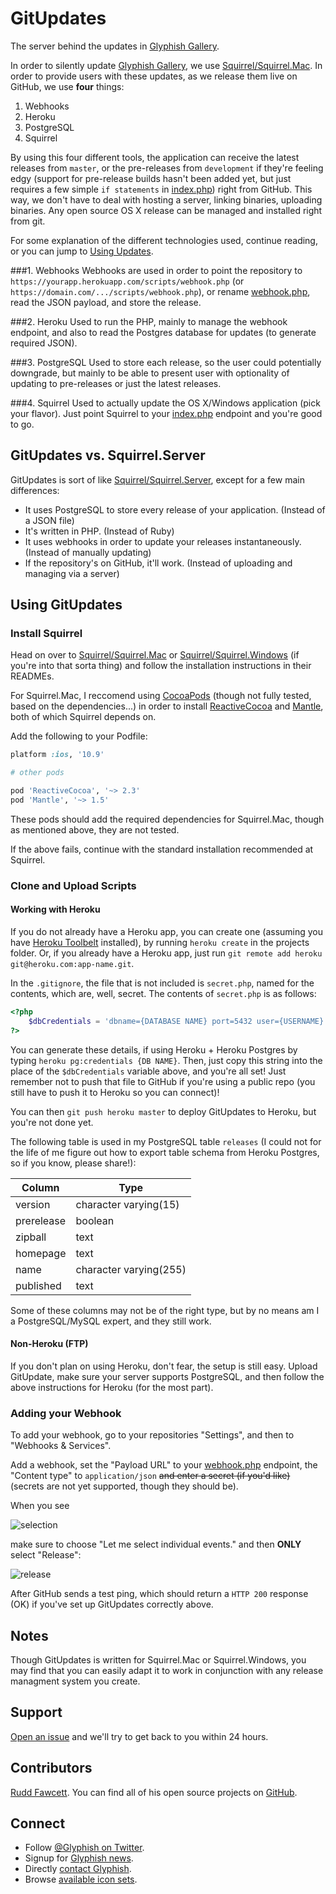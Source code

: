 GitUpdates
================

The server behind the updates in [Glyphish Gallery](https://github.com/glyphish/gallery).

In order to silently update [Glyphish Gallery](https://github.com/glyphish/gallery), we use [Squirrel/Squirrel.Mac](https://github.com/Squirrel/Squirrel.Mac).  In order to provide users with these updates, as we release them live on GitHub, we use **four** things:

1.  Webhooks
2.  Heroku
3.  PostgreSQL
4.  Squirrel

By using this four different tools, the application can receive the latest releases from `master`, or the pre-releases from `development` if they're feeling edgy (support for pre-release builds hasn't been added yet, but just requires a few simple `if statements` in [index.php](index.php)) right from GitHub.  This way, we don't have to deal with hosting a server, linking binaries, uploading binaries.  Any open source OS X release can be managed and installed right from git.

For some explanation of the different technologies used, continue reading, or you can jump to [Using Updates](#using-updates).

###1.  Webhooks
Webhooks are used in order to point the repository to `https://yourapp.herokuapp.com/scripts/webhook.php` (or `https://domain.com/.../scripts/webhook.php`), or rename [webhook.php](scripts/webhook.php), read the JSON payload, and store the release.

###2.  Heroku
Used to run the PHP, mainly to manage the webhook endpoint, and also to read the Postgres database for updates (to generate required JSON).

###3.  PostgreSQL
Used to store each release, so the user could potentially downgrade, but mainly to be able to present user with optionality of updating to pre-releases or just the latest releases.

###4.  Squirrel
Used to actually update the OS X/Windows application (pick your flavor).  Just point Squirrel to your [index.php](index.php) endpoint and you're good to go.

## GitUpdates vs. Squirrel.Server

GitUpdates is sort of like [Squirrel/Squirrel.Server](https://github.com/Squirrel/Squirrel.Server), except for a few main differences:

- It uses PostgreSQL to store every release of your application. (Instead of a JSON file)
- It's written in PHP. (Instead of Ruby)
- It uses webhooks in order to update your releases instantaneously. (Instead of manually updating)
- If the repository's on GitHub, it'll work. (Instead of uploading and managing via a server)

## Using GitUpdates

### Install Squirrel

Head on over to [Squirrel/Squirrel.Mac](https://github.com/Squirrel/Squirrel.Mac) or [Squirrel/Squirrel.Windows](https://github.com/Squirrel/Squirrel.Windows) (if you're into that sorta thing) and follow the installation instructions in their READMEs.

For Squirrel.Mac, I reccomend using [CocoaPods](http://cocoapods.org) (though not fully tested, based on the dependencies...) in order to install [ReactiveCocoa](http://github.com/ReactiveCocoa/ReactiveCocoa)
and [Mantle](https://github.com/MantleFramework/Mantle), both of which Squirrel depends on.

Add the following to your Podfile:

```ruby
platform :ios, '10.9'

# other pods

pod 'ReactiveCocoa', '~> 2.3'
pod 'Mantle', '~> 1.5'
```

These pods should add the required dependencies for Squirrel.Mac, though as mentioned above, they are not tested.

If the above fails, continue with the standard installation recommended at Squirrel.

### Clone and Upload Scripts

#### Working with Heroku
If you do not already have a Heroku app, you can create one (assuming you have [Heroku Toolbelt](https://toolbelt.heroku.com/) installed), by running `heroku create` in the projects folder.  Or, if you already have a Heroku app, just run `git remote add heroku git@heroku.com:app-name.git`.

In the `.gitignore`, the file that is not included is `secret.php`, named for the contents, which are, well, secret.  The contents of `secret.php` is as follows:

```php
<?php
    $dbCredentials = 'dbname={DATABASE NAME} port=5432 user={USERNAME} password={PASSWORD} sslmode=require';
?>
```

You can generate these details, if using Heroku + Heroku Postgres by typing `heroku pg:credentials {DB NAME}`.  Then, just copy this string into the place of the `$dbCredentials` variable above, and you're all set!  Just remember not to push that file to GitHub if you're using a public repo (you still have to push it to Heroku so you can connect)!


You can then `git push heroku master` to deploy GitUpdates to Heroku, but you're not done yet.

The following table is used in my PostgreSQL table `releases` (I could not for the life of me figure out how to export table schema from Heroku Postgres, so if you know, please share!):

|   Column   |          Type          |
|------------|------------------------|
| version    | character varying(15)  |
| prerelease | boolean                |
| zipball    | text                   |
| homepage   | text                   |
| name       | character varying(255) |
| published  | text                   |

Some of these columns may not be of the right type, but by no means am I a PostgreSQL/MySQL expert, and they still work.

#### Non-Heroku (FTP)
If you don't plan on using Heroku, don't fear, the setup is still easy.  Upload GitUpdate, make sure your server supports PostgreSQL, and then follow the above instructions for Heroku (for the most part).

### Adding your Webhook
To add your webhook, go to your repositories "Settings", and then to "Webhooks & Services".

Add a webhook, set the "Payload URL" to your [webhook.php](scripts/webhook.php) endpoint, the "Content type" to `application/json` ~~and enter a secret (if you'd like)~~ (secrets are not yet supported, though they should be).

When you see

![selection](https://i.imgur.com/jphpdXh.png)

make sure to choose "Let me select individual events." and then **ONLY** select "Release":

![release](https://i.imgur.com/qbIPFc9.png)

After GitHub sends a test ping, which should return a `HTTP 200` response (OK) if you've set up GitUpdates correctly above.  

## Notes
Though GitUpdates is written for Squirrel.Mac or Squirrel.Windows, you may find that you can easily adapt it to work in conjunction with any release managment system you create.

## Support
[Open an issue](https://github.com/glyphish/gitupdates/issues) and we'll try to get back to you within 24 hours.

## Contributors
[Rudd Fawcett](http://ruddfawcett.com). You can find all of his open source projects on [GitHub](https://github.com/ruddfawcett).

## Connect
- Follow [@Glyphish on Twitter](https://twitter.com/glyphish).
- Signup for [Glyphish news](https://confirmsubscription.com/h/r/7C4D8263FEF6DC79).
- Directly [contact Glyphish](https://helloglyphish.wufoo.com/forms/send-a-message-about-glyphish-icons/).
- Browse [available icon sets](http://www.glyphish.com).
